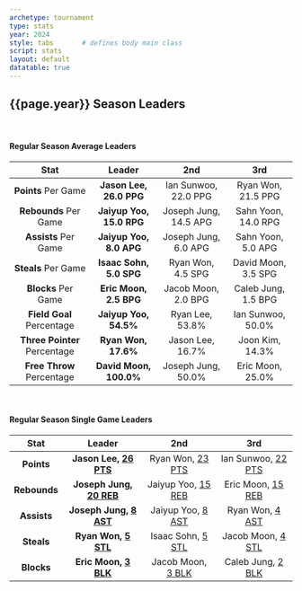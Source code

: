 ```yaml
---
archetype: tournament
type: stats
year: 2024
style: tabs       # defines body main class
script: stats
layout: default
datatable: true
---
```

<h2> {{page.year}} Season Leaders </h2>
<br>
<h4> Regular Season Average Leaders </h4>
<table class="display2">
  <colgroup>
      <col class="twenty"/>
      <col class="twenty"/>
      <col class="twenty"/>
      <col class="twenty"/>
  </colgroup>
  <thead style="text-align: center;">
    <tr>
        <th>Stat</th>
        <th>Leader</th>
        <th>2nd</th>
        <th>3rd</th>
    </tr>
  </thead>
  <tbody style="text-align: center;">
  	<tr>
      <td><b>Points</b> Per Game</td>
  		<td><b>Jason Lee, 26.0 PPG</b></td>
      <td>Ian Sunwoo, 22.0 PPG</td>
  		<td>Ryan Won, 21.5 PPG</td>
  	</tr>
    <tr>
      <td><b>Rebounds</b> Per Game</td>
      <td><b>Jaiyup Yoo, 15.0 RPG</b></td>
      <td>Joseph Jung, 14.5 APG</td>
      <td>Sahn Yoon, 14.0 RPG</td>
    </tr>
    <tr>
      <td><b>Assists</b> Per Game</td>
      <td><b>Jaiyup Yoo, 8.0 APG</b></td>
      <td>Joseph Jung, 6.0 APG</td>
      <td>Sahn Yoon, 5.0 APG</td>
    </tr>
    <tr>
      <td><b>Steals</b> Per Game</td>
      <td><b>Isaac Sohn, 5.0 SPG</b></td>
      <td>Ryan Won, 4.5 SPG</td>
      <td>David Moon, 3.5 SPG</td>
    </tr>
    <tr>
      <td><b>Blocks</b> Per Game</td>
      <td><b>Eric Moon, 2.5 BPG</b></td>
      <td>Jacob Moon, 2.0 BPG</td>
      <td>Caleb Jung, 1.5 BPG</td>
    </tr>
    <tr>
      <td><b>Field Goal</b> Percentage</td>
      <td><b>Jaiyup Yoo, 54.5%</b></td>
      <td>Ryan Lee, 53.8%</td>
      <td>Ian Sunwoo, 50.0%</td>
    </tr>
    <tr>
      <td><b>Three Pointer</b> Percentage</td>
      <td><b>Ryan Won, 17.6%</b></td>
      <td>Jason Lee, 16.7%</td>
      <td>Joon Kim, 14.3%</td>
    </tr>
    <tr>
      <td><b>Free Throw</b> Percentage</td>
      <td><b>David Moon, 100.0%</b></td>
      <td>Joseph Jung, 50.0%</td>
      <td>Eric Moon, 25.0%</td>
    </tr>
  </tbody>
</table>
<br>
<h4> Regular Season Single Game Leaders </h4>
<table class="display2">
  <colgroup>
      <col class="twenty"/>
      <col class="twenty"/>
      <col class="twenty"/>
      <col class="twenty"/>
  </colgroup>
  <thead style="text-align: center;">
    <tr>
        <th>Stat</th>
        <th>Leader</th>
        <th>2nd</th>
        <th>3rd</th>
    </tr>
  </thead>
  <tbody style="text-align: center;">
    <tr>
      <td><b>Points</b></td>
      <td><b>Jason Lee, <a href="/2024/games/game1">26 PTS</a></b></td>
      <td>Ryan Won, <a href="/2024/games/game2">23 PTS</a></td>
      <td>Ian Sunwoo, <a href="/2024/games/game4">22 PTS</a></td>
    </tr>
    <tr>
      <td><b>Rebounds</b></td>
      <td><b>Joseph Jung, <a href="/2024/games/game4">20 REB</a></b></td>
      <td>Jaiyup Yoo, <a href="/2024/games/game3">15 REB</a></td>
      <td>Eric Moon, <a href="/2024/games/game4">15 REB</a></td>
    </tr>
    <tr>
      <td><b>Assists</b></td>
      <td><b>Joseph Jung, <a href="/2024/games/game2">8 AST</a></b></td>
      <td>Jaiyup Yoo, <a href="/2024/games/game1">8 AST</a></td>
      <td>Ryan Won, <a href="/2024/games/game2">4 AST</a></td>
    </tr>
    <tr>
      <td><b>Steals</b></td>
      <td><b>Ryan Won, <a href="/2024/games/game2">5 STL</a></b></td>
      <td>Isaac Sohn, <a href="/2024/games/game3">5 STL</a></td>
      <td>Jacob Moon, <a href="/2024/games/game1">4 STL</a></td>
    </tr>
    <tr>
      <td><b>Blocks</b></td>
      <td><b>Eric Moon, <a href="/2024/games/game4">3 BLK</a></b></td>
      <td>Jacob Moon, <a href="/2024/games/game4">3 BLK</a></td>
      <td>Caleb Jung, <a href="/2024/games/game4">2 BLK</a></td>
    </tr>
  </tbody>
</table>